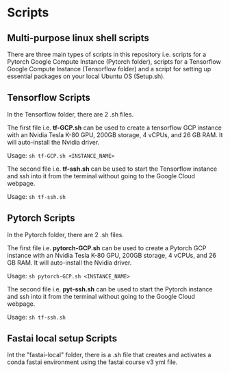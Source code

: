 # Scripts
## Multi-purpose linux shell scripts

There are three main types of scripts in this repository i.e. scripts for a Pytorch Google Compute Instance (Pytorch folder),  scripts for a Tensorflow Google Compute Instance (Tensorflow folder) and a script for setting up essential packages on your local Ubuntu OS (Setup.sh).

## Tensorflow Scripts
In the Tensorflow folder, there are 2 .sh files. 

The first file i.e. **tf-GCP.sh** can be used to create a tensorflow GCP instance with an Nvidia Tesla K-80 GPU, 200GB storage, 4 vCPUs, and 26 GB RAM. It will auto-install the Nvidia driver.

Usage:  `sh tf-GCP.sh <INSTANCE_NAME>`

The second file i.e. **tf-ssh.sh** can be used to start the Tensorflow instance and ssh into it from the terminal without going to the Google Cloud webpage.

Usage: `sh tf-ssh.sh `

## Pytorch Scripts
In the Pytorch folder, there are 2 .sh files. 

The first file i.e. **pytorch-GCP.sh** can be used to create a Pytorch GCP instance with an Nvidia Tesla K-80 GPU, 200GB storage, 4 vCPUs, and 26 GB RAM. It will auto-install the Nvidia driver.

Usage:  `sh pytorch-GCP.sh <INSTANCE_NAME>`

The second file i.e. **pyt-ssh.sh** can be used to start the Pytorch instance and ssh into it from the terminal without going to the Google Cloud webpage.

Usage: `sh tf-ssh.sh `

## Fastai local setup Scripts
Int the "fastai-local" folder, there is a .sh file that creates and activates a conda fastai environment using the fastai course v3 yml file.
